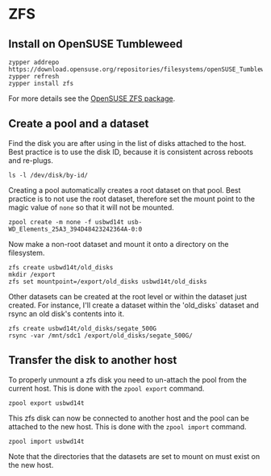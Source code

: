 # ZFS

## Install on OpenSUSE Tumbleweed

```console
zypper addrepo https://download.opensuse.org/repositories/filesystems/openSUSE_Tumbleweed/filesystems.repo
zypper refresh
zypper install zfs
```

For more details see the [OpenSUSE ZFS package](https://software.opensuse.org/download.html?project=filesystems&package=zfs).

## Create a pool and a dataset

Find the disk you are after using in the list of disks attached to the host. Best practice is to use the disk ID, because it is consistent across reboots and re-plugs.

```console
ls -l /dev/disk/by-id/
```

Creating a pool automatically creates a root dataset on that pool. Best practice is to not use the root dataset, therefore set the mount point to the magic value of `none` so that it will not be mounted.

```console
zpool create -m none -f usbwd14t usb-WD_Elements_25A3_394D48423242364A-0:0
```

Now make a non-root dataset and mount it onto a directory on the filesystem.

```console
zfs create usbwd14t/old_disks
mkdir /export
zfs set mountpoint=/export/old_disks usbwd14t/old_disks
```

Other datasets can be created at the root level or within the dataset just created. For instance, I'll create a dataset within the 'old_disks` dataset and rsync an old disk's contents into it.

```console
zfs create usbwd14t/old_disks/segate_500G
rsync -var /mnt/sdc1 /export/old_disks/segate_500G/
```

## Transfer the disk to another host

To properly unmount a zfs disk you need to un-attach the pool from the current host. This is done with the `zpool export` command.

```console
zpool export usbwd14t
```

This zfs disk can now be connected to another host and the pool can be attached to the new host. This is done with the `zpool import` command.

```console
zpool import usbwd14t
```

Note that the directories that the datasets are set to mount on must exist on the new host.
